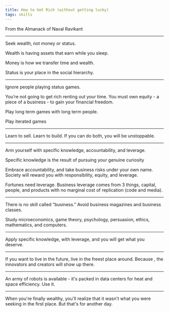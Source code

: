 ```yaml
---
title: How to Get Rich (without getting lucky)
tags: skills 
---
```


From the Almanack of Naval Ravikant

---

Seek wealth, not money or status. 

Wealth is having assets that earn while you sleep. 

Money is how we transfer time and wealth. 

Status is your place in the social hierarchy.

---

Ignore people playing status games. 

You’re not going to get rich renting out your time. You must own equity - a piece of a business - to gain your financial freedom.

Play long term games with long term people.

Play iterated games 

---

Learn to sell. Learn to build. If you can do both, you will be unstoppable.

---

Arm yourself with specific knowledge, accountability, and leverage.

Specific knowledge is the result of pursuing your genuine curiosity

Embrace accountability, and take business risks under your own name. Society will reward you with responsibility, equity, and leverage.

Fortunes need leverage. Business leverage comes from 3 things, 
capital, people, and products with no marginal cost of replication (code and media).

---

There is no skill called “business.” Avoid business magazines and business classes. 

Study microeconomics, game theory, psychology, persuasion, ethics, mathematics, and computers.

---

Apply specific knowledge, with leverage, and you will get what you deserve.

---

If you want to live in the future, live in the freest place around. Because , the innovators and creators will show up there.

---

An army of robots is available - it's packed in data centers for heat and space efficiency. Use it.

---

When you're finally wealthy, you'll realize that it wasn't what you were seeking in the first place. But that's for another day.